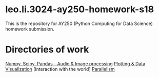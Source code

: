# leo.li.3024-ay250-homework-s18
This is the repository for AY250 (Python Computing for Data Science) homework submission.

# Directories of work
[Numpy, Scipy, Pandas - Audio & Image processing](hw_1)
[Plotting & Data Visualization](hw_2)
[Interaction with the world]
[Parallelism](hw_4)
